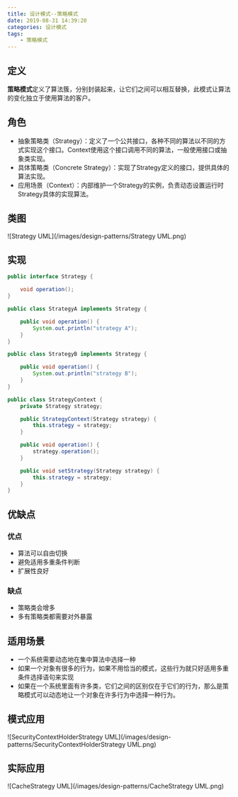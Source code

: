 ```yaml
---
title: 设计模式--策略模式
date: 2019-08-31 14:39:20
categories: 设计模式
tags:
	- 策略模式
---
```

## 定义
**策略模式**定义了算法簇，分别封装起来，让它们之间可以相互替换，此模式让算法的变化独立于使用算法的客户。

## 角色
* 抽象策略类（Strategy）：定义了一个公共接口，各种不同的算法以不同的方式实现这个接口。Context使用这个接口调用不同的算法，一般使用接口或抽象类实现。
* 具体策略类（Concrete Strategy）：实现了Strategy定义的接口，提供具体的算法实现。
* 应用场景（Context）：内部维护一个Strategy的实例，负责动态设置运行时Strategy具体的实现算法。

## 类图
![Strategy UML](/images/design-patterns/Strategy UML.png)

## 实现
```java
public interface Strategy {

    void operation();
}

public class StrategyA implements Strategy {

    public void operation() {
        System.out.println("strategy A");
    }
}

public class StrategyB implements Strategy {

    public void operation() {
        System.out.println("strategy B");
    }
}

public class StrategyContext {
    private Strategy strategy;

    public StrategyContext(Strategy strategy) {
        this.strategy = strategy;
    }

    public void operation() {
        strategy.operation();
    }

    public void setStrategy(Strategy strategy) {
        this.strategy = strategy;
    }
}
```

## 优缺点
### 优点
* 算法可以自由切换
* 避免适用多重条件判断
* 扩展性良好

### 缺点
* 策略类会增多
* 多有策略类都需要对外暴露

## 适用场景
* 一个系统需要动态地在集中算法中选择一种
* 如果一个对象有很多的行为，如果不用恰当的模式，这些行为就只好适用多重条件选择语句来实现
* 如果在一个系统里面有许多类，它们之间的区别仅在于它们的行为，那么是策略模式可以动态地让一个对象在许多行为中选择一种行为。

## 模式应用
![SecurityContextHolderStrategy UML](/images/design-patterns/SecurityContextHolderStrategy UML.png)

## 实际应用
![CacheStrategy UML](/images/design-patterns/CacheStrategy UML.png)
